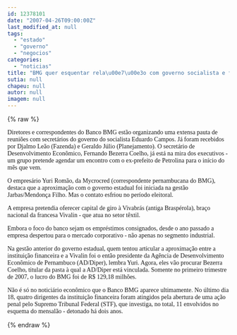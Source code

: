 ```yaml
---
id: 12378101
date: "2007-04-26T09:00:00Z"
last_modified_at: null
tags:
  - "estado"
  - "governo"
  - "negocios"
categories:
  - "noticias"
title: "BMG quer esquentar rela\u00e7\u00e3o com governo socialista e fazer neg\u00f3cios com Estado"
sutia: null
chapeu: null
autor: null
imagem: null
---
```

{% raw %}
<p><P><FONT face=Verdana>Diretores e correspondentes do Banco BMG estão organizando uma extensa pauta de reuniões com secretários do governo do socialista Eduardo Campos. Já foram recebidos por Djalmo Leão (Fazenda) e Geraldo Júlio (Planejamento). O secretário de Desenvolvimento Econômico, Fernando Bezerra Coelho, já está na mira dos executivos - um grupo pretende agendar um encontro com o ex-prefeito de Petrolina para o início do mês que vem.</FONT></P></p>
<p><P><FONT face=Verdana>O empresário Yuri Romão, da Mycrocred (correspondente pernambucana do BMG), destaca que a aproximação com o governo estadual foi iniciada na gestão Jarbas/Mendonça Filho. Mas o contato esfriou no período eleitoral.</FONT></P></p>
<p><P><FONT face=Verdana>A empresa pretendia oferecer capital de giro à Vivabrás (antiga Braspérola), braço nacional da francesa Vivalin - que atua no setor têxtil.</FONT></P></p>
<p><P><FONT face=Verdana>Embora o foco do banco sejam os empréstimos consignados, desde o ano passado a empresa despertou para o mercado corporativo - não apenas no segmento industrial.</FONT></P></p>
<p><P><FONT face=Verdana>Na gestão anterior do governo estadual, quem tentou articular a aproximação entre a instituição financeira e a Vivalin foi o então presidente da Agência de Desenvolvimento Econômico de Pernambuco (AD/Diper), lembra Yuri. Agora, eles vão procurar Bezerra Coelho, titular da pasta à qual a AD/Diper está vinculada. Somente no primeiro trimestre de 2007, o lucro do BMG foi de R$ 129,18 milhões.</FONT></P></p>
<p><P><FONT face=Verdana>Não é só no noticiário econômico que o Banco BMG aparece ultimamente. No último dia 18, quatro dirigentes da instituição financeira foram atingidos pela abertura de uma ação penal pelo Supremo Tribunal Federal (STF), que investiga, no total, 11 envolvidos no esquema do mensalão - detonado há dois anos.</FONT></P> </p>
{% endraw %}